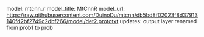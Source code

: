 model: mtcnn_r
model_title: MtCnnR
model_url: https://raw.githubusercontent.com/DuinoDu/mtcnn/db5bd8f02023f8d37913140fd2bf2749c2dbf266/model/det2.prototxt
updates: output layer renamed from prob1 to prob
